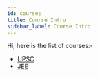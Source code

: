 ```yaml
---
id: courses
title: Course Intro 
sidebar_label: Course Intro 
---
```

Hi, here is the list of courses:-

* [UPSC](upsc/upsc_intro.md)
* [JEE](jee/jee_intro.md)
